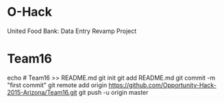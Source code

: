 # O-Hack
United Food Bank: Data Entry Revamp Project
# Team16
echo # Team16 >> README.md
git init
git add README.md
git commit -m "first commit"
git remote add origin https://github.com/Opportunity-Hack-2015-Arizona/Team16.git
git push -u origin master
